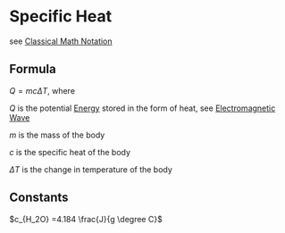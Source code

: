 # Specific Heat

see [Classical Math Notation](Classical%20Math%20Notation%20eb53679093ce497baa118d7bfde14d6c.md)

## Formula

$Q = mc\Delta T$, where

$Q$ is the potential [Energy](Energy%2032255c9dff45446aa251c5a99e89be93.md) stored in the form of heat, see [Electromagnetic Wave](Electromagnetic%20Wave%209c989526af244e4f8d22ec72c535a026.md)

$m$ is the mass of the body

$c$ is the specific heat of the body

$\Delta T$ is the change in temperature of the body

## Constants

$c_{H_2O} =4.184 \frac{J}{g \degree C}$
